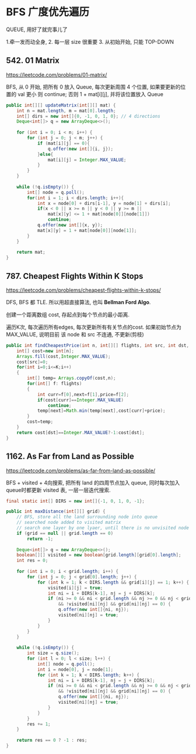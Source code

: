 # BFS 广度优先遍历
QUEUE, 用好了就完事儿了

1.牵一发而动全身, 2. 每一层 size 很重要 3. 从初始开始, 只能 TOP-DOWN 



## 542. 01 Matrix
https://leetcode.com/problems/01-matrix/

BFS, 从 0 开始, 把所有 0 放入 Queue, 每次更新周围 4 个位置, 如果要更新的位置的 val 更小 则 continue; 否则 1 + mat[i][j], 并将该位置放入 Queue

```java
public int[][] updateMatrix(int[][] mat) {
    int n = mat.length, m = mat[0].length;
    int[] dirs = new int[]{0, -1, 0, 1, 0}; // 4 directions
    Deque<int[]> q = new ArrayDeque<>();
    
    for (int i = 0; i < n; i++) {
        for (int j = 0; j < m; j++) {
            if (mat[i][j] == 0){
                q.offer(new int[]{i, j});
            }else{
                mat[i][j] = Integer.MAX_VALUE;
            }
        }
    }
    
    while (!q.isEmpty()) {
        int[] node = q.poll();
        for(int i = 1; i < dirs.length; i++){
            int x = node[0] + dirs[i-1], y = node[1] + dirs[i];
            if(x < 0 || x >= n || y < 0 || y >= m || 
                mat[x][y] <= 1 + mat[node[0]][node[1]])
                continue;
            q.offer(new int[]{x, y});
            mat[x][y] = 1 + mat[node[0]][node[1]];
        }
    }
    
    return mat;
}
```

## 787. Cheapest Flights Within K Stops
https://leetcode.com/problems/cheapest-flights-within-k-stops/

DFS, BFS 都 TLE. 所以用超直接算法, 也叫 **Bellman Ford Algo**.

创建一个距离数组 cost, 存起点到每个节点的最小距离.

遍历K次, 每次遍历所有edges, 每次更新所有有关节点的cost. 如果初始节点为 MAX_VALUE, 说明目前 该 node 和 src 不连通, 不更新(剪枝)

```java
public int findCheapestPrice(int n, int[][] flights, int src, int dst, int K) {
    int[] cost=new int[n];
    Arrays.fill(cost,Integer.MAX_VALUE);
    cost[src]=0;
    for(int i=0;i<=K;i++)
    {
        int[] temp= Arrays.copyOf(cost,n);
        for(int[] f: flights)
        {
            int curr=f[0],next=f[1],price=f[2];
            if(cost[curr]==Integer.MAX_VALUE)
                continue;
            temp[next]=Math.min(temp[next],cost[curr]+price);
        }
        cost=temp;
    }
    return cost[dst]==Integer.MAX_VALUE?-1:cost[dst];
}
```

## 1162. As Far from Land as Possible
https://leetcode.com/problems/as-far-from-land-as-possible/

BFS + visited + 4向搜索, 把所有 land 的四周节点加入 queue, 同时每次加入 queue时都更新 visited 表, 一层一层迭代搜索. 

```java
final static int[] DIRS = new int[]{-1, 0, 1, 0, -1};

public int maxDistance(int[][] grid) {
    // BFS, store all the land surrounding node into queue
    // searched node added to visited matrix
    // search one layer by one lyaer, until there is no unvisited node
    if (grid == null || grid.length == 0)
        return -1;
    
    Deque<int[]> q = new ArrayDeque<>();
    boolean[][] visited = new boolean[grid.length][grid[0].length];
    int res = 0;
    
    for (int i = 0; i < grid.length; i++) {
        for (int j = 0; j < grid[0].length; j++) {
            for (int k = 1; k < DIRS.length && grid[i][j] == 1; k++) {
                visited[i][j] = true;
                int ni = i + DIRS[k-1], nj = j + DIRS[k];
                if (ni >= 0 && ni < grid.length && nj >= 0 && nj < grid[0].length 
                    && !visited[ni][nj] && grid[ni][nj] == 0) {
                    q.offer(new int[]{ni, nj});
                    visited[ni][nj] = true;
                }
            }
        }
    }
    
    while (!q.isEmpty()) {
        int size = q.size();
        for (int l = 0; l < size; l++) {
            int[] node = q.poll();
            int i = node[0], j = node[1];
            for (int k = 1; k < DIRS.length; k++) {
                int ni = i + DIRS[k-1], nj = j + DIRS[k];
                if (ni >= 0 && ni < grid.length && nj >= 0 && nj < grid[0].length 
                    && !visited[ni][nj] && grid[ni][nj] == 0) {
                    q.offer(new int[]{ni, nj});
                    visited[ni][nj] = true;
                }
            }
        }
        res += 1;
    }
    
    return res == 0 ? -1 : res;
}
```